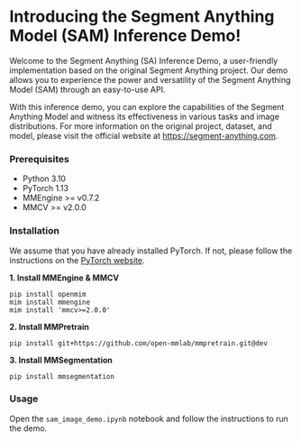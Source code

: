 # Introducing the Segment Anything Model (SAM) Inference Demo!

Welcome to the Segment Anything (SA) Inference Demo, a user-friendly implementation based on the original Segment Anything project. Our demo allows you to experience the power and versatility of the Segment Anything Model (SAM) through an easy-to-use API.

With this inference demo, you can explore the capabilities of the Segment Anything Model and witness its effectiveness in various tasks and image distributions. For more information on the original project, dataset, and model, please visit the official website at https://segment-anything.com.

### Prerequisites

- Python 3.10
- PyTorch 1.13
- MMEngine >= v0.7.2
- MMCV >= v2.0.0

### Installation

We assume that you have already installed PyTorch. If not, please follow the instructions on the [PyTorch website](https://pytorch.org/).

**1. Install MMEngine & MMCV**

```shell
pip install openmim
mim install mmengine
mim install 'mmcv>=2.0.0'
```

**2. Install MMPretrain**

```shell
pip install git+https://github.com/open-mmlab/mmpretrain.git@dev
```

**3. Install MMSegmentation**

```shell
pip install mmsegmentation
```

### Usage

Open the `sam_image_demo.ipynb` notebook and follow the instructions to run the demo.
